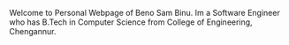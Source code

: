 Welcome to Personal Webpage of Beno Sam Binu.
Im a Software Engineer who has B.Tech in Computer Science from College of Engineering, Chengannur.

